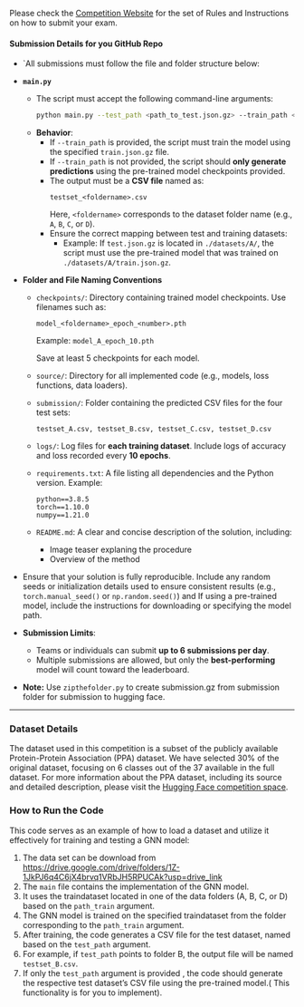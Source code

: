 Please check the [Competition Website](https://sites.google.com/view/hackathongraphnoisylabels/home) for the set of Rules and Instructions on how to submit your exam. 

<!-- Your Exam Submission Consists of 2 parts:
1) Submit your  solutions to the [Hugging Face competition space](https://huggingface.co/spaces/examhackaton/GraphClassificationNoisyLabels) that hosts the challenge.
2) Complete the submission Form providing the Link to your project GitHub repository. 
The name of the team in the submission [Form](https://docs.google.com/forms/d/e/1FAIpQLScRelE-v612ZP4PO_gsB5prTup3YWbhcWSFn6HM7l_3P5ilCA/viewform?usp=sharing&ouid=104681444587430158482) and in Hugging Face

### Rules for Participation  
- Projects should be carried out in groups of 2 people.
- Submissions must not use any copyrighted, proprietary, or closed-source data or content.  
- Participants are restricted to using only the datasets provided for training.  
- Submissions can be novel solutions or modifications of existing approaches, with clear references for prior work.  -->
#### Submission Details for you GitHub Repo
   - `All submissions must follow the file and folder structure below:  
   
   - **`main.py`**  
      - The script must accept the following command-line arguments:  
        ```bash
        python main.py --test_path <path_to_test.json.gz> --train_path <optional_path_to_train.json.gz>
        ```
      - **Behavior**:  
        - If `--train_path` is provided, the script must train the model using the specified `train.json.gz` file.  
        - If `--train_path` is not provided, the script should **only generate predictions** using the pre-trained model checkpoints provided.  
        - The output must be a **CSV file** named as:  
          ```
          testset_<foldername>.csv
          ```  
          Here, `<foldername>` corresponds to the dataset folder name (e.g., `A`, `B`, `C`, or `D`).  
        - Ensure the correct mapping between test and training datasets:  
          - Example: If `test.json.gz` is located in `./datasets/A/`, the script must use the pre-trained model that was trained on `./datasets/A/train.json.gz`.  
   
   - **Folder and File Naming Conventions**  
     - `checkpoints/`: Directory containing trained model checkpoints. Use filenames such as:  
       ```
       model_<foldername>_epoch_<number>.pth
       ```
       Example: `model_A_epoch_10.pth` 

       Save at least 5 checkpoints for each model.

     - `source/`: Directory for all implemented code (e.g., models, loss functions, data loaders).  
     - `submission/`: Folder containing the predicted CSV files for the four test sets:  
       ```
       testset_A.csv, testset_B.csv, testset_C.csv, testset_D.csv
       ```  
     - `logs/`: Log files for **each training dataset**. Include logs of accuracy and loss recorded every **10 epochs**.  
     - `requirements.txt`: A file listing all dependencies and the Python version. Example:  
       ```
       python==3.8.5
       torch==1.10.0
       numpy==1.21.0
       ```  
     - `README.md`: A clear and concise description of the solution, including:  
       - Image teaser explaning the procedure
       - Overview of the method 


- Ensure that your solution is fully reproducible. Include any random seeds or initialization details used to ensure consistent results (e.g., `torch.manual_seed()` or `np.random.seed()`) and If using a pre-trained model, include the instructions for downloading or specifying the model path.
- **Submission Limits**:
   - Teams or individuals can submit **up to 6 submissions per day**. 
   - Multiple submissions are allowed, but only the **best-performing** model will count toward the leaderboard.
- **Note:** Use `zipthefolder.py` to create submission.gz from submission folder for submission to hugging face.
---

### Dataset Details  

The dataset used in this competition is a subset of the publicly available Protein-Protein Association (PPA) dataset. We have selected 30% of the original dataset, focusing on 6 classes out of the 37 available in the full dataset. For more information about the PPA dataset, including its source and detailed description, please visit the [Hugging Face competition space](https://huggingface.co/spaces/examhackaton/GraphClassificationNoisyLabels).

### How to Run the Code  

This code serves as an example of how to load a dataset and utilize it effectively for training and testing a GNN model:
1. The data set can be download from https://drive.google.com/drive/folders/1Z-1JkPJ6q4C6jX4brvq1VRbJH5RPUCAk?usp=drive_link
2. The `main` file contains the implementation of the GNN model.
3. It uses the traindataset located in one of the data folders (A, B, C, or D) based on the `path_train` argument.
4. The GNN model is trained on the specified traindataset from the folder corresponding to the `path_train` argument.
5. After training, the code generates a CSV file for the test dataset, named based on the `test_path` argument.
6. For example, if `test_path` points to folder B, the output file will be named `testset_B.csv`.
7. If only the `test_path` argument is provided , the code should generate the respective test dataset’s CSV file using the pre-trained model.( This functionality is for you to implement).
